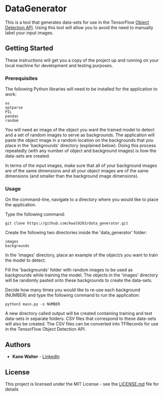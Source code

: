 # DataGenerator

This is a tool that generates data-sets for use in the TensorFlow
[Object Detection API](https://github.com/tensorflow/models/tree/master/research/object_detection).
Using this tool will allow you to avoid the need to manually label your input
images.

## Getting Started

These instructions will get you a copy of the project up and running on your
local machine for development and testing purposes.

### Prerequisites

The following Python libraries will need to be installed for the application to
work:

```
os
optparse
PIL
pandas
random
```

You will need an image of the object you want the trained model to detect and
a set of random images to serve as backgrounds. The application will paste the
object image in a random location on the backgrounds that you place in the
'backgrounds' directory (explained below). Doing this process repeatedly
(with any number of object and background images) is how the data-sets are
created. 

In terms of the input images, make sure that all of your background images are
of the same dimensions and all your object images are of the same dimensions
(and smaller than the background image dimensions).

### Usage

On the command-line, navigate to a directory where you would like to place the
application.

Type the following command:

```
git clone https://github.com/kwal0203/data_generator.git
```

Create the following two directories inside the 'data_generator' folder:

```
images
backgrounds
```

In the 'images' directory, place an example of the object/s you want to train
the model to detect.

Fill the 'backgrounds' folder with random images to be used as backgrounds while
training the model. The objects in the 'images' directory will be randomly
pasted onto these backgrounds to create the data-sets.

Decide how many times you would like to re-use each background (NUMBER) and
type the following command to run the application:

```
python3 main.py -s NUMBER
```

A new directory called output will be created containing training and test
data-sets in separate folders. CSV files that correspond to these data-sets
will also be created. The CSV files can be converted into TFRecords for use in
the TensorFlow Object Detection API. 

## Authors

* **Kane Walter** - [LinkedIn](https://www.linkedin.com/in/kanewalter/)

## License

This project is licensed under the MIT License - see the [LICENSE.md](LICENSE.md)
file for details